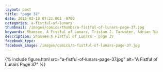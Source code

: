 ```yaml
---
layout: post
title: "page 37"
date: 2015-02-18 07:23:001 -0700
categories: a-fistful-of-lunars
thumbnail: /images/comics/thumbs/a-fistful-of-lunars-page-37.jpg
keywords: Shamsee, A Fistful of Lunars, Tristan J. Tarwater, Adrian Ricker
description: Shamsee A Fistful of Lunars - page 37
facebook_type: 
facebook_image: /images/comics/a-fistful-of-lunars-page-37.jpg
---
```

{% include figure.html src="a-fistful-of-lunars-page-37.jpg" alt="A Fistful of Lunars Page 37" %}